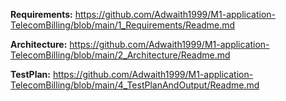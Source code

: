 **Requirements:**
https://github.com/Adwaith1999/M1-application-TelecomBilling/blob/main/1_Requirements/Readme.md

**Architecture:**
https://github.com/Adwaith1999/M1-application-TelecomBilling/blob/main/2_Architecture/Readme.md

**TestPlan:**
https://github.com/Adwaith1999/M1-application-TelecomBilling/blob/main/4_TestPlanAndOutput/Readme.md
